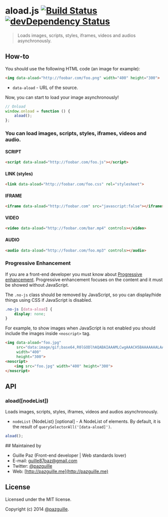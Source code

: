 # aload.js [![Build Status](https://secure.travis-ci.org/pazguille/aload.png)](http://travis-ci.org/pazguille/aload) [![devDependency Status](https://david-dm.org/pazguille/aload/dev-status.png)](https://david-dm.org/pazguille/aload#info=devDependencies)

> Loads images, scripts, styles, iframes, videos and audios asynchronously.

## How-to

You should use the following HTML code (an image for example):

```html
<img data-aload="http://foobar.com/foo.png" width="400" height="300">
```

- `data-aload` - URL of the source.

Now, you can start to load your image asynchronously!

```js
// Onload
window.onload = function () {
    aload();
};
```

### You can load images, scripts, styles, iframes, videos and audio.

#### SCRIPT
```html
<script data-aload="http://foobar.com/foo.js"></script>
```

#### LINK (styles)
```html
<link data-aload="http://foobar.com/foo.css" rel="stylesheet">
```

#### IFRAME
```html
<iframe data-aload="http://foobar.com" src="javascript:false"></iframe>
```

#### VIDEO
```html
<video data-aload="http://foobar.com/bar.mp4" controls></video>
```

#### AUDIO
```html
<audio data-aload="http://foobar.com/foo.mp3" controls></audio>
```

### Progressive Enhancement
If you are a front-end developer you must know about [Progressive enhancement]('http://alistapart.com/article/understandingprogressiveenhancement').
Progressive enhancement focuses on the content and it must be showed without JavaScript.

The `.no-js` class should be removed by JavaScript, so you can display/hide things using CSS if JavaScript is disabled.

```css
.no-js [data-aload] {
    display: none;
}
```

For example, to show images when JavaScript is not enabled you should include the images inside `<noscript>` tag.
```html
<img data-aload="foo.jpg"
     src="data:image/gif;base64,R0lGODlhAQABAIAAAMLCwgAAACH5BAAAAAAALAAAAAABAAEAAAICRAEAOw=="
     width="400"
     height="300">
<noscript>
    <img src="foo.jpg" width="400" height="300">
</noscript>
```

## API
### aload([nodeList])
Loads images, scripts, styles, iframes, videos and audios asynchronously.
- `nodeList` {NodeList} [optional] - A NodeList of elements. By default, it is the result of `querySelectorAll('[data-aload]')`.

```js
aload();
```

## Maintained by
- Guille Paz (Front-end developer | Web standards lover)
- E-mail: [guille87paz@gmail.com](mailto:guille87paz@gmail.com)
- Twitter: [@pazguille](http://twitter.com/pazguille)
- Web: [http://pazguille.me](http://pazguille.me)

## License
Licensed under the MIT license.

Copyright (c) 2014 [@pazguille](http://twitter.com/pazguille).
